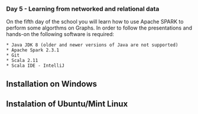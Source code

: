 ### Day 5 - Learning from networked and relational data

On the fifth day of the school you will learn how to use Apache SPARK to perform some algorthms on Graphs. In order to follow the presentations and hands-on the following software is required:

	* Java JDK 8 (older and newer versions of Java are not supported)
	* Apache Spark 2.3.1
	* Git
	* Scala 2.11
  	* Scala IDE - IntelliJ
  
  
  ## Installation on Windows
  
  
  ## Instalation of Ubuntu/Mint Linux
  
  

